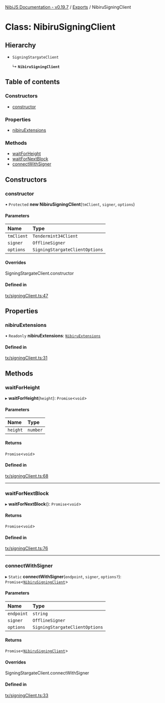 [NibiJS Documentation - v0.19.7](../intro.md) / [Exports](../modules.md) / NibiruSigningClient

# Class: NibiruSigningClient

## Hierarchy

- `SigningStargateClient`

  ↳ **`NibiruSigningClient`**

## Table of contents

### Constructors

- [constructor](NibiruSigningClient.md#constructor)

### Properties

- [nibiruExtensions](NibiruSigningClient.md#nibiruextensions)

### Methods

- [waitForHeight](NibiruSigningClient.md#waitforheight)
- [waitForNextBlock](NibiruSigningClient.md#waitfornextblock)
- [connectWithSigner](NibiruSigningClient.md#connectwithsigner)

## Constructors

### constructor

• `Protected` **new NibiruSigningClient**(`tmClient`, `signer`, `options`)

#### Parameters

| Name | Type |
| :------ | :------ |
| `tmClient` | `Tendermint34Client` |
| `signer` | `OfflineSigner` |
| `options` | `SigningStargateClientOptions` |

#### Overrides

SigningStargateClient.constructor

#### Defined in

[tx/signingClient.ts:47](https://github.com/NibiruChain/ts-sdk/blob/dad6625/packages/nibijs/src/tx/signingClient.ts#L47)

## Properties

### nibiruExtensions

• `Readonly` **nibiruExtensions**: [`NibiruExtensions`](../modules.md#nibiruextensions)

#### Defined in

[tx/signingClient.ts:31](https://github.com/NibiruChain/ts-sdk/blob/dad6625/packages/nibijs/src/tx/signingClient.ts#L31)

## Methods

### waitForHeight

▸ **waitForHeight**(`height`): `Promise`<`void`\>

#### Parameters

| Name | Type |
| :------ | :------ |
| `height` | `number` |

#### Returns

`Promise`<`void`\>

#### Defined in

[tx/signingClient.ts:68](https://github.com/NibiruChain/ts-sdk/blob/dad6625/packages/nibijs/src/tx/signingClient.ts#L68)

___

### waitForNextBlock

▸ **waitForNextBlock**(): `Promise`<`void`\>

#### Returns

`Promise`<`void`\>

#### Defined in

[tx/signingClient.ts:76](https://github.com/NibiruChain/ts-sdk/blob/dad6625/packages/nibijs/src/tx/signingClient.ts#L76)

___

### connectWithSigner

▸ `Static` **connectWithSigner**(`endpoint`, `signer`, `options?`): `Promise`<[`NibiruSigningClient`](NibiruSigningClient.md)\>

#### Parameters

| Name | Type |
| :------ | :------ |
| `endpoint` | `string` |
| `signer` | `OfflineSigner` |
| `options` | `SigningStargateClientOptions` |

#### Returns

`Promise`<[`NibiruSigningClient`](NibiruSigningClient.md)\>

#### Overrides

SigningStargateClient.connectWithSigner

#### Defined in

[tx/signingClient.ts:33](https://github.com/NibiruChain/ts-sdk/blob/dad6625/packages/nibijs/src/tx/signingClient.ts#L33)
